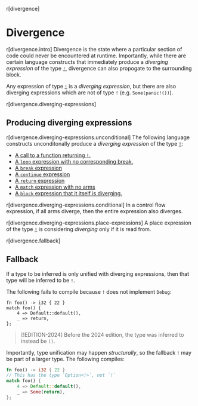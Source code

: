 r[divergence]
# Divergence

r[divergence.intro]
Divergence is the state where a particular section of code could never be encountered at runtime. Importantly, while there are certain language constructs that immediately produce a _diverging expression_ of the type [`!`](./types/never.md), divergence can also propogate to the surrounding block.

Any expression of type [`!`](./types/never.md) is a _diverging expression_, but there are also diverging expressions which are not of type `!` (e.g. `Some(panic!())`).

r[divergence.diverging-expressions]
## Producing diverging expressions

r[divergence.diverging-expressions.unconditional]
The following language constructs unconditonally produce a _diverging expression_ of the type [`!`](./types/never.md):

* [A call to a function returning `!`.](./types/never.md#r-type.never.constraint)
* [A `loop` expression with no corresponding break.](./expressions/loop-expr.md#r-expr.loop.infinite.diverging)
* [A `break` expression](./expressions/loop-expr.md#r-expr.loop.break.type)
* [A `continue` expression](./expressions/loop-expr.md#r-expr.loop.continue.type)
* [A `return` expression](./expressions/return-expr.md#r-expr.return.type)
* [A `match` expression with no arms](./expressions/match-expr.md#r-expr.match.type.diverging.empty)
* [A `block` expression that it itself is diverging.](./expressions/block-expr.md#r-expr.block.type.diverging)

r[divergence.diverging-expressions.conditional]
In a control flow expression, if all arms diverge, then the entire expression also diverges.

r[divergence.diverging-expressions.place-expressions]
A place expression of the type [`!`](./types/never.md) is considering _diverging_ only if it is read from.

r[divergence.fallback]
## Fallback
If a type to be inferred is only unified with diverging expressions, then that type will be inferred to be `!`.

The following fails to compile because `!` does not implement `Debug`:
```rust,compile_fail,E0277
fn foo() -> i32 { 22 }
match foo() {
    4 => Default::default(),
    _ => return,
};
```

> [!EDITION-2024]
> Before the 2024 edition, the type was inferred to instead be `()`.

Importantly, type unification may happen *structurally*, so the fallback `!` may be part of a larger type. The following compiles:
```rust
fn foo() -> i32 { 22 }
// This has the type `Option<!>`, not `!`
match foo() {
    4 => Default::default(),
    _ => Some(return),
};
```

<!-- TODO: This last point should likely should be moved to a more general "type inference" section discussing generalization + unification. -->
